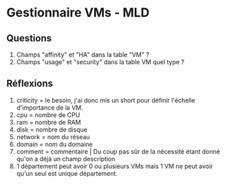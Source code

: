 # Gestionnaire VMs - MLD

## Questions

1. Champs "affinity" et "HA" dans la table "VM" ?
2. Champs "usage" et "security" dans la table VM quel type ?

## Réflexions

1. criticity = le besoin, j'ai donc mis un short pour définir l'échelle d'importance de la VM.
2. cpu = nombre de CPU
3. ram = nombre de RAM
4. disk = nombre de disque
5. network = nom du réseau
6. domain = nom du domaine
7. comment = commentaire | Du coup pas sûr de la nécessité étant donné qu'on a déjà un champ description 
8.  1 département peut avoir 0 ou plusieurs VMs mais 1 VM ne peut avoir qu'un seul est unique département.

